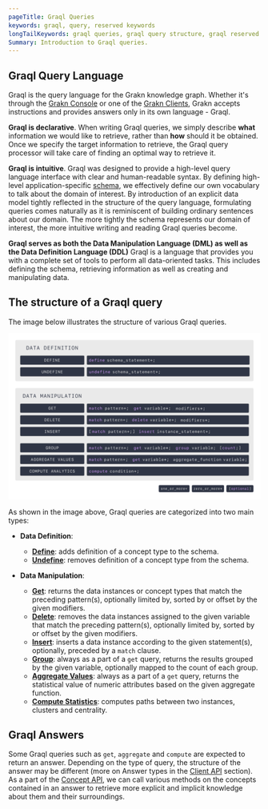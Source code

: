 ```yaml
---
pageTitle: Graql Queries
keywords: graql, query, reserved keywords
longTailKeywords: graql queries, graql query structure, graql reserved keywords
Summary: Introduction to Graql queries.
---
```


## Graql Query Language

Graql is the query language for the Grakn knowledge graph. Whether it's through the [Grakn Console](../02-running-grakn/02-console.md) or one of the [Grakn Clients](../03-client-api/00-overview.md), Grakn accepts instructions and provides answers only in its own language - Graql.

**Graql is declarative**.
When writing Graql queries, we simply describe **what** information we would like to retrieve, rather than **how** should it be obtained.
Once we specify the target information to retrieve, the Graql query processor will take care of finding an optimal way to retrieve it.

**Graql is intuitive**.
Graql was designed to provide a high-level query language interface with clear and human-readable syntax. By defining high-level application-specific [schema](../09-schema/00-overview.md), we effectively define our own vocabulary to talk about the domain of interest. By introduction of an explicit data model tightly reflected in the structure of the query language, formulating queries comes naturally as it is reminiscent of building ordinary sentences about our domain. The more tightly the schema represents our domain of interest, the more intuitive writing and reading Graql queries become.

**Graql serves as both the Data Manipulation Language (DML) as well as the Data Definition Language (DDL)**
Graql is a language that provides you with a complete set of tools to perform all data-oriented tasks. This includes defining the schema, retrieving information as well as creating and manipulating data.

## The structure of a Graql query

The image below illustrates the structure of various Graql queries.

![Query structure](../images/query/query-structure.png)

As shown in the image above, Graql queries are categorized into two main types:
- **Data Definition**:
  - **[Define](../09-schema/01-concepts.md#define)**: adds definition of a concept type to the schema.
  - **[Undefine](../09-schema/01-concepts.md#undefine)**: removes definition of a concept type from the schema.

- **Data Manipulation**:
  - **[Get](../11-query/02-get-query.md)**: returns the data instances or concept types that match the preceding pattern(s), optionally limited by, sorted by or offset by the given modifiers.
  - **[Delete](../11-query/04-delete-query.md)**: removes the data instances assigned to the given variable that match the preceding pattern(s), optionally limited by, sorted by or offset by the given modifiers.
  - **[Insert](../11-query/03-insert-query.md)**: inserts a data instance according to the given statement(s), optionally, preceded by a `match` clause.
  - **[Group](../11-query/06-aggregate-query.md#grouping-answers)**: always as a part of a `get` query, returns the results grouped by the given variable, optionally mapped to the count of each group.
  - **[Aggregate Values](../11-query/06-aggregate-query.md#aggregate-values-over-a-dataset)**: always as a part of a `get` query, returns the statistical value of numeric attributes based on the given aggregate function.
  - **[Compute Statistics](../11-query/07-compute-query.md)**: computes paths between two instances, clusters and centrality.

## Graql Answers

Some Graql queries such as `get`, `aggregate` and `compute` are expected to return an answer. Depending on the type of query, the structure of the answer may be different (more on Answer types in the [Client API](../03-client-api/00-overview.md#investigating-answers) section). As a part of the [Concept API](../04-concept-api/00-overview.md), we can call various methods on the concepts contained in an answer to retrieve more explicit and implicit knowledge about them and their surroundings.
